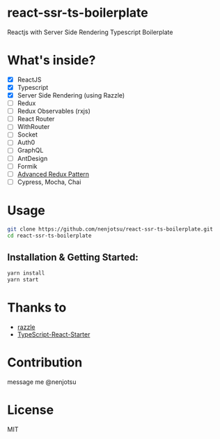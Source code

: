 # react-ssr-ts-boilerplate

Reactjs with Server Side Rendering Typescript Boilerplate

# What's inside?

- [x] ReactJS
- [x] Typescript
- [x] Server Side Rendering (using Razzle)
- [ ] Redux
- [ ] Redux Observables (rxjs)
- [ ] React Router
- [ ] WithRouter
- [ ] Socket
- [ ] Auth0
- [ ] GraphQL
- [ ] AntDesign
- [ ] Formik
- [ ] [Advanced Redux Pattern](https://github.com/nenjotsu/advanced-redux-pattern)
- [ ] Cypress, Mocha, Chai

# Usage

```bash
git clone https://github.com/nenjotsu/react-ssr-ts-boilerplate.git
cd react-ssr-ts-boilerplate
```

## Installation & Getting Started:

```bash
yarn install
yarn start
```

# Thanks to

- [razzle](https://github.com/jaredpalmer/razzle.git)
- [TypeScript-React-Starter](https://github.com/Microsoft/TypeScript-React-Starter)

# Contribution

message me @nenjotsu

# License

MIT
